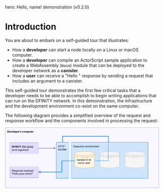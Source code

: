 hero: Hello, name! demonstration (v0.2.0)

# Introduction

You are about to embark on a self-guided tour that illustrates:

- How a **developer** can start a node locally on a Linux or macOS computer.
- How a **developer** can compile an ActorScript sample application to create a WebAssembly (`Wasm`) module that can be deployed to the developer network as a **canister**.
- How a **user** can receive a "Hello <name>" response by sending a request that includes an argument to a canister.

This self-guided tour demonstrates the first few critical tasks that a developer needs to be able to accomplish to begin writing applications that can run on the DFINITY network. In this demonstration, the infrastructure and the development environment co-exist on the same computer. 

The following diagram provides a simplified overview of the request and response workflow and the components involved in processing the request:

![Send a request with an argument](local-images/send-request-with-arg-diagram.png)